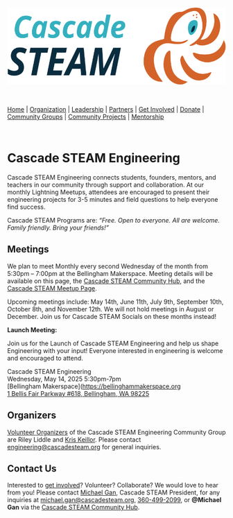 <style>
  .header {
	display: none;
  }
  .footer {
	display: none;
  }
</style>

<p align="center"><img src="/assets/images/Cascade_STEAM_horizontal_logo_primary.svg" width="600" height="178" /></p>

<br>

[Home](/) | [Organization](/organization) | [Leadership](/leadership) | [Partners](/partners) | [Get Involved](/get-involved) | [Donate](/donate) | [Community Groups](/community-groups) | [Community Projects](/community-projects) | [Mentorship](/mentorship)

<br>

# Cascade STEAM Engineering

Cascade STEAM Engineering connects students, founders, mentors, and teachers in our community through support and collaboration. At our monthly Lightning Meetups, attendees are encouraged to present their engineering projects for 3-5 minutes and field questions to help everyone find success.

Cascade STEAM Programs are: *“Free. Open to everyone. All are welcome. Family friendly. Bring your friends!”*

## Meetings

We plan to meet Monthly every second Wednesday of the month from 5:30pm – 7:00pm at the Bellingham Makerspace. Meeting details will be available on this page, the [Cascade STEAM Community Hub](http://hub.cascadesteam.org/), and the [Cascade STEAM Meetup Page](https://www.meetup.com/cascadesteam).

Upcoming meetings include: May 14th, June 11th, July 9th, September 10th, October 8th, and November 12th. We will not hold meetings in August or December. Join us for Cascade STEAM Socials on these months instead!

**Launch Meeting:**

Join us for the Launch of Cascade STEAM Engineering and help us shape Engineering with your input! Everyone interested in engineering is welcome and encouraged to attend.

Cascade STEAM Engineering<br>
Wednesday, May 14, 2025 5:30pm-7pm<br>
[Bellingham Makerspace](https://bellinghammakerspace.org<br>
[1 Bellis Fair Parkway \#618, Bellingham, WA 98225](https://www.google.com/maps/place/1+Bellis+Fair+Pkwy+%23+618,+Bellingham,+WA+98226/)<br>

## Organizers

[Volunteer Organizers](https://cascadesteam.org/leadership) of the Cascade STEAM Engineering Community Group are Riley Liddle and [Kris Keillor](https://www.linkedin.com/in/kris-keillor-205199276/). Please contact [engineering@cascadesteam.org](mailto:engineering@cascadesteam.org) for general inquiries.

## Contact Us

Interested to [get involved](/get-involved)? Volunteer? Collaborate? We would love to hear from you! Please contact [Michael Gan](https://www.linkedin.com/in/michaelbgan), Cascade STEAM President, for any inquiries at [michael.gan@cascadesteam.org](mailto:michael.gan@cascadesteam.org), [360-499-2099](tel:3604992099), or **@Michael Gan** via the [Cascade STEAM Community Hub](http://hub.cascadesteam.org).
